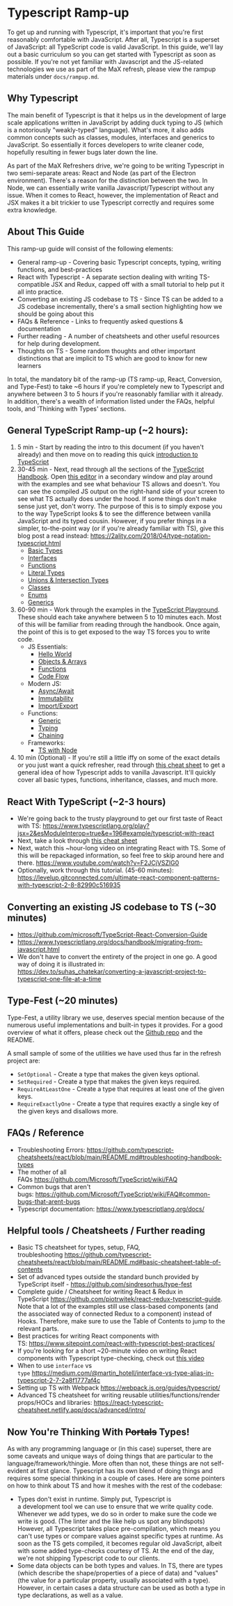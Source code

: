 # Typescript Ramp-up

To get up and running with Typescript, it's important that you're first reasonably comfortable with JavaScript. After all, Typescript is a superset of JavaScript: all TypeScript code is valid JavaScript. In this guide, we'll lay out a basic curriculum so you can get started with Typescript as soon as possible. If you're not yet familiar with Javascript and the JS-related technologies we use as part of the MaX refresh, please view the rampup materials under `docs/rampup.md`.

## Why Typescript

The main benefit of Typescript is that it helps us in the development of large scale applications written in JavaScript by adding duck typing to JS (which is a notoriously "weakly-typed" language). What's more, it also adds common concepts such as classes, modules, interfaces and generics to JavaScript. So essentially it forces developers to write cleaner code, hopefully resulting in fewer bugs later down the line.

As part of the MaX Refreshers drive, we're going to be writing Typescript in two semi-separate areas: React and Node (as part of the Electron environment). There's a reason for the distinction between the two. In Node, we can essentially write vanilla Javascript/Typescript without any issue. When it comes to React, however, the implementation of React and JSX makes it a bit trickier to use Typescript correctly and requires some extra knowledge.

## About This Guide

This ramp-up guide will consist of the following elements:

- General ramp-up - Covering basic Typescript concepts, typing, writing functions, and best-practices
- React with Typescript - A separate section dealing with writing TS-compatible JSX and Redux, capped off with a small tutorial to help put it all into practice.
- Converting an existing JS codebase to TS - Since TS can be added to a JS codebase incrementally, there's a small section highlighting how we should be going about this
- FAQs & Reference - Links to frequently asked questions & documentation
- Further reading - A number of cheatsheets and other useful resources for help during development.
- Thoughts on TS - Some random thoughts and other important distinctions that are implicit to TS which are good to know for new learners

In total, the mandatory bit of the ramp-up (TS ramp-up, React, Conversion, and Type-Fest) to take ~6 hours if you're completely new to Typescript and anywhere between 3 to 5 hours if you're reasonably familiar with it already. In addition, there's a wealth of information listed under the FAQs, helpful tools, and 'Thinking with Types' sections.

## General TypeScript Ramp-up (~2 hours):

1. 5 min - Start by reading the intro to this document (if you haven't already) and then move on to reading this quick [introduction to TypeScript](https://www.typescriptlang.org/docs/handbook/typescript-in-5-minutes.html)
2. 30-45 min - Next, read through all the sections of the [TypeScript Handbook](https://www.typescriptlang.org/docs/handbook/intro.html). Open [this editor](https://www.typescriptlang.org/play) in a secondary window and play around with the examples and see what behaviour TS allows and doesn't. You can see the compiled JS output on the right-hand side of your screen to see what TS actually does under the hood. If some things don't make sense just yet, don't worry. The purpose of this is to simply expose you to the way TypeScript looks & to see the difference between vanilla JavaScript and its typed cousin.
   However, if you prefer things in a simpler, to-the-point way (or if you're already familiar with TS), give this blog post a read instead: https://2ality.com/2018/04/type-notation-typescript.html
   - [Basic Types](https://www.typescriptlang.org/docs/handbook/basic-types.html)
   - [Interfaces](https://www.typescriptlang.org/docs/handbook/interfaces.html)
   - [Functions](https://www.typescriptlang.org/docs/handbook/functions.html)
   - [Literal Types](https://www.typescriptlang.org/docs/handbook/literal-types.html)
   - [Unions & Intersection Types](https://www.typescriptlang.org/docs/handbook/unions-and-intersections.html)
   - [Classes](https://www.typescriptlang.org/docs/handbook/classes.html)
   - [Enums](https://www.typescriptlang.org/docs/handbook/enums.html)
   - [Generics](https://www.typescriptlang.org/docs/handbook/generics.html)
3. 60-90 min - Work through the examples in the [TypeScript Playground](https://www.typescriptlang.org/play). These should each take anywhere between 5 to 10 minutes each. Most of this will be familiar from reading through the handbook. Once again, the point of this is to get exposed to the way TS forces you to write code.
   - JS Essentials:
     - [Hello World](https://www.typescriptlang.org/play/?target=1&q=242#example/hello-world)
     - [Objects & Arrays](https://www.typescriptlang.org/play/?strict=false&q=327#example/objects-and-arrays)
     - [Functions](https://www.typescriptlang.org/play/?noImplicitAny=false&q=366#example/functions)
     - [Code Flow](https://www.typescriptlang.org/play/?strictNullChecks=true&q=501#example/code-flow)
   - Modern JS:
     - [Async/Await](https://www.typescriptlang.org/play/?q=261#example/async-await)
     - [Immutability](https://www.typescriptlang.org/play/?q=381#example/immutability)
     - [Import/Export](https://www.typescriptlang.org/play/?q=200#example/import-export)
   - Functions:
     - [Generic](https://www.typescriptlang.org/play/?q=158#example/generic-functions)
     - [Typing](https://www.typescriptlang.org/play/?q=436#example/typing-functions)
     - [Chaining](https://www.typescriptlang.org/play/?esModuleInterop=true&q=266#example/function-chaining)
   - Frameworks:
     - [TS with Node](https://www.typescriptlang.org/play?useJavaScript=trueq=159#example/typescript-with-node)
4. 10 min (Optional) - If you're still a little iffy on some of the exact details or you just want a quick refresher, read through [this cheat sheet](https://learnxinyminutes.com/docs/typescript/) to get a general idea of how Typescript adds to vanilla Javascript. It'll quickly cover all basic types, functions, inheritance, classes, and much more.

## React With TypeScript (~2-3 hours)

- We're going back to the trusty playground to get our first taste of React with TS: https://www.typescriptlang.org/play?jsx=2&esModuleInterop=true&e=196#example/typescript-with-react
- Next, take a look through [this cheat sheet](https://github.com/typescript-cheatsheets/react)
- Next, watch this ~hour-long video on integrating React with TS. Some of this will be repackaged information, so feel free to skip around here and there. https://www.youtube.com/watch?v=F2JCjVSZlG0
- Optionally, work through this tutorial. (45-60 minutes): https://levelup.gitconnected.com/ultimate-react-component-patterns-with-typescript-2-8-82990c516935

## Converting an existing JS codebase to TS (~30 minutes)

- https://github.com/microsoft/TypeScript-React-Conversion-Guide
- https://www.typescriptlang.org/docs/handbook/migrating-from-javascript.html
- We don't have to convert the entirety of the project in one go. A good way of doing it is illustrated in: https://dev.to/suhas_chatekar/converting-a-javascript-project-to-typescript-one-file-at-a-time

## Type-Fest (~20 minutes)

Type-Fest, a utility library we use, deserves special mention because of the numerous useful implementations and built-in types it provides. For a good overview of what it offers, please check out the [Github repo](https://github.com/sindresorhus/type-fest) and the README.

A small sample of some of the utilities we have used thus far in the refresh project are:

- `SetOptional` - Create a type that makes the given keys optional.
- `SetRequired` - Create a type that makes the given keys required.
- `RequireAtLeastOne` - Create a type that requires at least one of the given keys.
- `RequireExactlyOne` - Create a type that requires exactly a single key of the given keys and disallows more.

## FAQs / Reference

- Troubleshooting Errors: https://github.com/typescript-cheatsheets/react/blob/main/README.md#troubleshooting-handbook-types
- The mother of all FAQs https://github.com/Microsoft/TypeScript/wiki/FAQ
- Common bugs that aren't bugs: https://github.com/Microsoft/TypeScript/wiki/FAQ#common-bugs-that-arent-bugs
- Typescript documentation: https://www.typescriptlang.org/docs/

## Helpful tools / Cheatsheets / Further reading

- Basic TS cheatsheet for types, setup, FAQ, troubleshooting https://github.com/typescript-cheatsheets/react/blob/main/README.md#basic-cheatsheet-table-of-contents
- Set of advanced types outside the standard bunch provided by TypeScript itself - https://github.com/sindresorhus/type-fest
- Complete guide / Cheatsheet for writing React & Redux in TypeScript https://github.com/piotrwitek/react-redux-typescript-guide. Note that a lot of the examples still use class-based components (and the associated way of connected Redux to a component) instead of Hooks. Therefore, make sure to use the Table of Contents to jump to the relevant parts.
- Best practices for writing React components with TS: https://www.sitepoint.com/react-with-typescript-best-practices/
- If you're looking for a short ~20-minute video on writing React components with Typescript type-checking, check out [this video](https://www.youtube.com/watch?v=Z5iWr6Srsj8)
- When to use `interface` vs `type` https://medium.com/@martin_hotell/interface-vs-type-alias-in-typescript-2-7-2a8f1777af4c
- Setting up TS with Webpack https://webpack.js.org/guides/typescript/
- Advanced TS cheatsheet for writing reusable utilities/functions/render props/HOCs and libraries: https://react-typescript-cheatsheet.netlify.app/docs/advanced/intro/

## Now You're Thinking With ~~Portals~~ Types!

As with any programming language or (in this case) superset, there are some caveats and unique ways of doing things that are particular to the language/framework/thingie. More often than not, these things are not self-evident at first glance. Typescript has its own blend of doing things and requires some special thinking in a couple of cases. Here are some pointers on how to think about TS and how it meshes with the rest of the codebase:

- Types don't exist in runtime. Simply put, Typescript is a development tool we can use to ensure that we write quality code. Whenever we add types, we do so in order to make sure the code we write is good. (The linter and the like help us spot any blindspots) However, all Typescript takes place pre-compilation, which means you can't use types or compare values against specific types at runtime. As soon as the TS gets compiled, it becomes regular old JavaScript, albeit with some added type-checks courtesy of TS. At the end of the day, we're not shipping Typescript code to our clients.
- Some data objects can be both types and values. In TS, there are types (which describe the shape/properties of a piece of data) and "values" (the value for a particular property, usually associated with a type). However, in certain cases a data structure can be used as both a type in type declarations, as well as a value.
